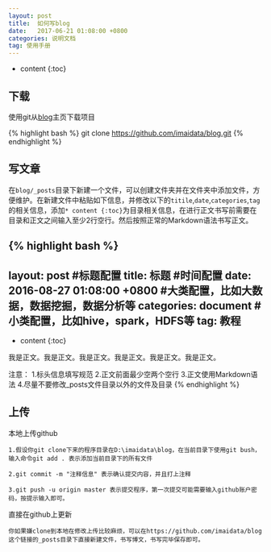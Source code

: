 ```yaml
---
layout: post
title:  如何写blog
date:   2017-06-21 01:08:00 +0800
categories: 说明文档
tag: 使用手册
---
```



* content
{:toc}

下载
------------------------------------

使用git从[blog](https://github.com/imaidata/blog)主页下载项目

{% highlight bash %}
git clone https://github.com/imaidata/blog.git
{% endhighlight %}

写文章
------------------------------------

在`blog/_posts`目录下新建一个文件，可以创建文件夹并在文件夹中添加文件，方便维护。在新建文件中粘贴如下信息，并修改以下的`titile`,`date`,`categories`,`tag`的相关信息，添加`* content {:toc}`为目录相关信息，在进行正文书写前需要在目录和正文之间输入至少2行空行。然后按照正常的Markdown语法书写正文。

{% highlight bash %}
---
layout: post
#标题配置
title:  标题
#时间配置
date:   2016-08-27 01:08:00 +0800
#大类配置，比如大数据，数据挖掘，数据分析等
categories: document
#小类配置，比如hive，spark，HDFS等
tag: 教程
---

* content
{:toc}


我是正文。我是正文。我是正文。我是正文。我是正文。我是正文。

注意：
	1.标头信息填写规范
	2.正文前面最少空两个空行
	3.正文使用Markdown语法
	4.尽量不要修改_posts文件目录以外的文件及目录
{% endhighlight %}

上传
------------------------------------

本地上传github
	
	1.假设你git clone下来的程序目录在D:\imaidata\blog，在当前目录下使用git bush，输入命令git add . 表示添加当前目录下的所有文件
	
	2.git commit -m "注释信息" 表示确认提交内容，并且打上注释
	
	3.git push -u origin master 表示提交程序，第一次提交可能需要输入github账户密码，按提示输入即可。
	
直接在github上更新
	
	你如果嫌clone到本地在修改上传比较麻烦，可以在https://github.com/imaidata/blog这个链接的_posts目录下直接新建文件，书写博文，书写完毕保存即可。
